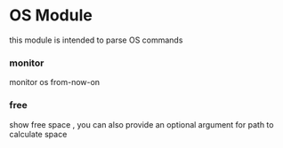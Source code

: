 # OS Module 
this module is intended to parse OS commands 




### monitor
monitor os from-now-on

### free 
show free space , you can also provide an optional argument for path to calculate space
